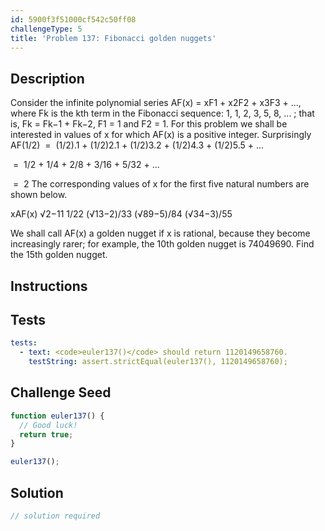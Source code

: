 ```yaml
---
id: 5900f3f51000cf542c50ff08
challengeType: 5
title: 'Problem 137: Fibonacci golden nuggets'
---
```


## Description
<section id='description'>
Consider the infinite polynomial series AF(x) = xF1 + x2F2 + x3F3 + ..., where Fk is the kth term in the Fibonacci sequence: 1, 1, 2, 3, 5, 8, ... ; that is, Fk = Fk−1 + Fk−2, F1 = 1 and F2 = 1.
For this problem we shall be interested in values of x for which AF(x) is a positive integer.
Surprisingly AF(1/2)
 = 
(1/2).1 + (1/2)2.1 + (1/2)3.2 + (1/2)4.3 + (1/2)5.5 + ...

 = 
1/2 + 1/4 + 2/8 + 3/16 + 5/32 + ...

 = 
2
The corresponding values of x for the first five natural numbers are shown below.

xAF(x)
√2−11
1/22
(√13−2)/33
(√89−5)/84
(√34−3)/55

We shall call AF(x) a golden nugget if x is rational, because they become increasingly rarer; for example, the 10th golden nugget is 74049690.
Find the 15th golden nugget.
</section>

## Instructions
<section id='instructions'>

</section>

## Tests
<section id='tests'>

```yml
tests:
  - text: <code>euler137()</code> should return 1120149658760.
    testString: assert.strictEqual(euler137(), 1120149658760);

```

</section>

## Challenge Seed
<section id='challengeSeed'>

<div id='js-seed'>

```js
function euler137() {
  // Good luck!
  return true;
}

euler137();
```

</div>



</section>

## Solution
<section id='solution'>

```js
// solution required
```
</section>
